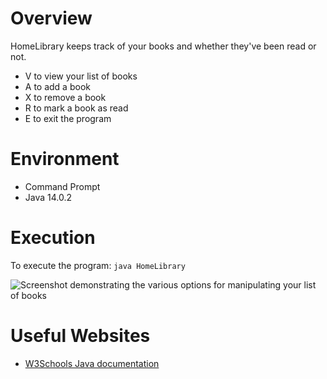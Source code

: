 # Overview
HomeLibrary keeps track of your books and whether they've been read or not. 
* V to view your list of books
* A to add a book
* X to remove a book
* R to mark a book as read
* E to exit the program
# Environment
* Command Prompt
* Java 14.0.2
# Execution
To execute the program: `java HomeLibrary`

![Screenshot demonstrating the various options for manipulating your list of books](/images/HomeLibrary1.png)

# Useful Websites
* [W3Schools Java documentation](https://www.w3schools.com/java/default.asp)
